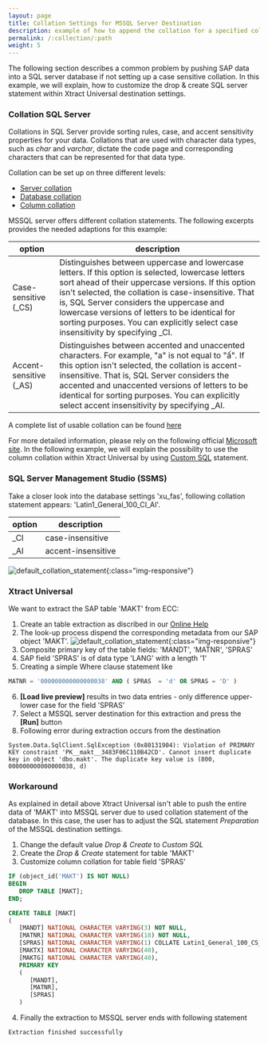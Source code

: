 ```yaml
---
layout: page
title: Collation Settings for MSSQL Server Destination
description: example of how to append the collation for a specified column
permalink: /:collection/:path
weight: 5
---
```


The following section describes a common problem by pushing SAP data into a SQL server database if not setting up a case sensitive collation. In this example, we will explain, how to customize the drop & create SQL server statement within Xtract Universal destination settings.

### Collation SQL Server

Collations in SQL Server provide sorting rules, case, and accent sensitivity properties for your data. Collations that are used with character data types, such as *char* and *varchar*, dictate the code page and corresponding characters that can be represented for that data type. 

Collation can be set up on three different levels:
- [Server collation](https://docs.microsoft.com/en-us/sql/relational-databases/collations/set-or-change-the-server-collation?view=sql-server-ver15)
- [Database collation](https://docs.microsoft.com/en-us/sql/relational-databases/collations/set-or-change-the-database-collation?view=sql-server-ver15)
- [Column collation](https://docs.microsoft.com/en-us/sql/relational-databases/collations/set-or-change-the-column-collation?view=sql-server-ver15)

MSSQL server offers different collation statements. The following excerpts provides the needed adaptions for this example:

**option** | **description**
------------ | -------------
Case-sensitive (_CS) | Distinguishes between uppercase and lowercase letters. If this option is selected, lowercase letters sort ahead of their uppercase versions. If this option isn't selected, the collation is case-insensitive. That is, SQL Server considers the uppercase and lowercase versions of letters to be identical for sorting purposes. You can explicitly select case insensitivity by specifying _CI.
Accent-sensitive (_AS) | Distinguishes between accented and unaccented characters. For example, "a" is not equal to "ấ". If this option isn't selected, the collation is accent-insensitive. That is, SQL Server considers the accented and unaccented versions of letters to be identical for sorting purposes. You can explicitly select accent insensitivity by specifying _AI.

A complete list of usable collation can be found [here](https://docs.microsoft.com/en-us/sql/relational-databases/collations/collation-and-unicode-support?redirectedfrom=MSDN&view=sql-server-ver15#Collation_Defn)

For more detailed information, please rely on the following official [Microsoft site](https://docs.microsoft.com/en-us/sql/relational-databases/collations/collation-and-unicode-support?redirectedfrom=MSDN&view=sql-server-ver15). 
In the following example, we will explain the possibility to use the column collation within Xtract Universal by using [Custom SQL](https://help.theobald-software.com/en/xtract-universal/xu-destinations/microsoft-sql-server/sql-server-custom-sql) statement.

### SQL Server Management Studio (SSMS)

Take a closer look into the database settings 'xu_fas', following collation statement appears: 'Latin1_General_100_CI_AI'. 

**option** | **description**
------------ | -------------
_CI | case-insensitive
_AI | accent-insensitive

![default_collation_statement](/img/content/collation_example_CI_AI_xu_fas_DB.png){:class="img-responsive"}

### Xtract Universal

We want to extract the SAP table 'MAKT' from ECC:

1. Create an table extraction as discribed in our [Online Help](https://help.theobald-software.com/en/xtract-universal/table)
2. The look-up process dispend the corresponding metadata from our SAP object 'MAKT'. ![default_collation_statement](/img/content/makt_metadata.png){:class="img-responsive"}
3. Composite primary key of the table fields: 'MANDT', 'MATNR', 'SPRAS'
4. SAP field 'SPRAS' is of data type 'LANG' with a length '1'
5. Creating a simple Where clause statement like 

```sql
MATNR = '000000000000000038' AND ( SPRAS  = 'd' OR SPRAS = 'D' )
```

6. **[Load live preview]** results in two data entries - only difference upper- lower case for the field 'SPRAS'
7. Select a MSSQL server destination for this extraction and press the **[Run]** button
8. Following error during extraction occurs from the destination

```
System.Data.SqlClient.SqlException (0x80131904): Violation of PRIMARY KEY constraint 'PK__makt__3483F06C110B42CD'. Cannot insert duplicate key in object 'dbo.makt'. The duplicate key value is (800, 000000000000000038, d)
```

### Workaround

As explained in detail above Xtract Universal isn't able to push the entire data of 'MAKT' into MSSQL server due to used collation statement of the database. In this case, the user has to adjust the SQL statement *Preparation* of the MSSQL destination settings.

1. Change the default value *Drop & Create* to *Custom SQL*
2. Create the *Drop & Create* statement for table 'MAKT'
3. Customize column collation for table field 'SPRAS'

```sql
IF (object_id('MAKT') IS NOT NULL)
BEGIN
   DROP TABLE [MAKT];
END;

CREATE TABLE [MAKT]  
(
   [MANDT] NATIONAL CHARACTER VARYING(3) NOT NULL,
   [MATNR] NATIONAL CHARACTER VARYING(18) NOT NULL,
   [SPRAS] NATIONAL CHARACTER VARYING(1) COLLATE Latin1_General_100_CS_AS NOT NULL,
   [MAKTX] NATIONAL CHARACTER VARYING(40),
   [MAKTG] NATIONAL CHARACTER VARYING(40),
   PRIMARY KEY
   (
      [MANDT], 
      [MATNR], 
      [SPRAS]
   )
```
4. Finally the extraction to MSSQL server ends with following statement

```
Extraction finished successfully
```


